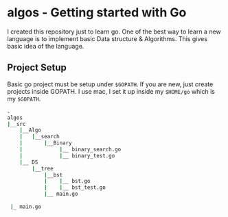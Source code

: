 # algos - Getting started with Go

I created this repository just to learn go. One of the best way to learn a new language is to implement basic Data structure & Algorithms. This gives
basic idea of the language.

## Project Setup
Basic go project must be setup under `$GOPATH`. If you are new, just create projects inside GOPATH.
I use mac, I set it up inside my `$HOME/go` which is my `$GOPATH`.

```sh
.
algos
|__src
    |__Algo
    |   |__search
    |       |__Binary
    |            |__ binary_search.go
    |            |__ binary_test.go
    |__ DS
        |__tree
            |__bst
            |    |__ bst.go    
            |    |__ bst_test.go
            |__ main.go
    
 |_ main.go
```


